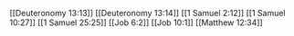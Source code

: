 [[Deuteronomy 13:13]]
[[Deuteronomy 13:14]]
[[1 Samuel 2:12]]
[[1 Samuel 10:27]]
[[1 Samuel 25:25]]
[[Job 6:2]]
[[Job 10:1]]
[[Matthew 12:34]]
